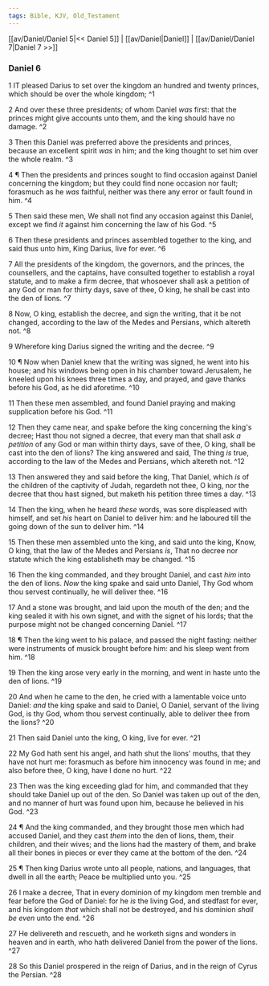 ```yaml
---
tags: Bible, KJV, Old_Testament
---
```


[[av/Daniel/Daniel 5|<< Daniel 5]] | [[av/Daniel|Daniel]] | [[av/Daniel/Daniel 7|Daniel 7 >>]]

### Daniel 6

1 IT pleased Darius to set over the kingdom an hundred and twenty princes, which should be over the whole kingdom; ^1

2 And over these three presidents; of whom Daniel _was_ first: that the princes might give accounts unto them, and the king should have no damage. ^2

3 Then this Daniel was preferred above the presidents and princes, because an excellent spirit _was_ in him; and the king thought to set him over the whole realm. ^3

4 ¶ Then the presidents and princes sought to find occasion against Daniel concerning the kingdom; but they could find none occasion nor fault; forasmuch as he _was_ faithful, neither was there any error or fault found in him. ^4

5 Then said these men, We shall not find any occasion against this Daniel, except we find _it_ against him concerning the law of his God. ^5

6 Then these presidents and princes assembled together to the king, and said thus unto him, King Darius, live for ever. ^6

7 All the presidents of the kingdom, the governors, and the princes, the counsellers, and the captains, have consulted together to establish a royal statute, and to make a firm decree, that whosoever shall ask a petition of any God or man for thirty days, save of thee, O king, he shall be cast into the den of lions. ^7

8 Now, O king, establish the decree, and sign the writing, that it be not changed, according to the law of the Medes and Persians, which altereth not. ^8

9 Wherefore king Darius signed the writing and the decree. ^9

10 ¶ Now when Daniel knew that the writing was signed, he went into his house; and his windows being open in his chamber toward Jerusalem, he kneeled upon his knees three times a day, and prayed, and gave thanks before his God, as he did aforetime. ^10

11 Then these men assembled, and found Daniel praying and making supplication before his God. ^11

12 Then they came near, and spake before the king concerning the king's decree; Hast thou not signed a decree, that every man that shall ask _a_ _petition_ of any God or man within thirty days, save of thee, O king, shall be cast into the den of lions? The king answered and said, The thing _is_ true, according to the law of the Medes and Persians, which altereth not. ^12

13 Then answered they and said before the king, That Daniel, which _is_ of the children of the captivity of Judah, regardeth not thee, O king, nor the decree that thou hast signed, but maketh his petition three times a day. ^13

14 Then the king, when he heard _these_ words, was sore displeased with himself, and set _his_ heart on Daniel to deliver him: and he laboured till the going down of the sun to deliver him. ^14

15 Then these men assembled unto the king, and said unto the king, Know, O king, that the law of the Medes and Persians _is_, That no decree nor statute which the king establisheth may be changed. ^15

16 Then the king commanded, and they brought Daniel, and cast _him_ into the den of lions. _Now_ the king spake and said unto Daniel, Thy God whom thou servest continually, he will deliver thee. ^16

17 And a stone was brought, and laid upon the mouth of the den; and the king sealed it with his own signet, and with the signet of his lords; that the purpose might not be changed concerning Daniel. ^17

18 ¶ Then the king went to his palace, and passed the night fasting: neither were instruments of musick brought before him: and his sleep went from him. ^18

19 Then the king arose very early in the morning, and went in haste unto the den of lions. ^19

20 And when he came to the den, he cried with a lamentable voice unto Daniel: _and_ the king spake and said to Daniel, O Daniel, servant of the living God, is thy God, whom thou servest continually, able to deliver thee from the lions? ^20

21 Then said Daniel unto the king, O king, live for ever. ^21

22 My God hath sent his angel, and hath shut the lions' mouths, that they have not hurt me: forasmuch as before him innocency was found in me; and also before thee, O king, have I done no hurt. ^22

23 Then was the king exceeding glad for him, and commanded that they should take Daniel up out of the den. So Daniel was taken up out of the den, and no manner of hurt was found upon him, because he believed in his God. ^23

24 ¶ And the king commanded, and they brought those men which had accused Daniel, and they cast _them_ into the den of lions, them, their children, and their wives; and the lions had the mastery of them, and brake all their bones in pieces or ever they came at the bottom of the den. ^24

25 ¶ Then king Darius wrote unto all people, nations, and languages, that dwell in all the earth; Peace be multiplied unto you. ^25

26 I make a decree, That in every dominion of my kingdom men tremble and fear before the God of Daniel: for he _is_ the living God, and stedfast for ever, and his kingdom _that_ which shall not be destroyed, and his dominion _shall_ _be_ _even_ unto the end. ^26

27 He delivereth and rescueth, and he worketh signs and wonders in heaven and in earth, who hath delivered Daniel from the power of the lions. ^27

28 So this Daniel prospered in the reign of Darius, and in the reign of Cyrus the Persian. ^28
